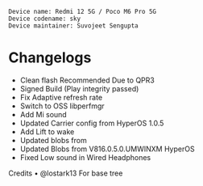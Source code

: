 ```
Device name: Redmi 12 5G / Poco M6 Pro 5G
Device codename: sky
Device maintainer: Suvojeet Sengupta
```

# Changelogs
- Clean flash Recommended Due to QPR3
- Signed Build (Play integrity passed)
- Fix Adaptive refresh rate
- Switch to OSS libperfmgr
- Add Mi sound
- Updated Carrier config from HyperOS 1.0.5
- Add Lift to wake
- Updated blobs from 
- Updated Blobs from V816.0.5.0.UMWINXM HyperOS
- Fixed Low sound in Wired Headphones

Credits
• @lostark13 For base tree
